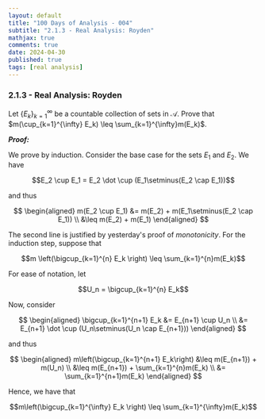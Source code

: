 ```yaml
---
layout: default
title: "100 Days of Analysis - 004"
subtitle: "2.1.3 - Real Analysis: Royden"
mathjax: true
comments: true
date: 2024-04-30
published: true
tags: [real analysis]
---
```


### 2.1.3 - Real Analysis: Royden

Let $\{E_k\}_{k=1}^{\infty}$ be a countable collection of sets in $\mathcal{A}$. Prove that $m(\cup_{k=1}^{\infty} E_k) \leq \sum_{k=1}^{\infty}m(E_k)$.

***Proof:***

We prove by induction. Consider the base case for the sets $E_1$ and $E_2$. We have 

$$E_2 \cup E_1 = E_2 \dot \cup (E_1\setminus(E_2 \cap E_1))$$

and thus

$$
\begin{aligned}
m(E_2 \cup E_1) &= m(E_2) + m(E_1\setminus(E_2 \cap E_1)) \\
                &\leq m(E_2) + m(E_1)
\end{aligned}
$$

The second line is justified by yesterday's proof of *monotonicity*. For the induction step, suppose that 

$$m \left(\bigcup_{k=1}^{n} E_k \right) \leq \sum_{k=1}^{n}m(E_k)$$

For ease of notation, let

$$U_n = \bigcup_{k=1}^{n} E_k$$

Now, consider

$$
\begin{aligned}
\bigcup_{k=1}^{n+1} E_k &= E_{n+1} \cup U_n \\
                        &= E_{n+1} \dot \cup (U_n\setminus(U_n \cap E_{n+1}))
\end{aligned}
$$

and thus

$$
\begin{aligned}
m\left(\bigcup_{k=1}^{n+1} E_k\right) &\leq m(E_{n+1}) + m(U_n) \\
                                        &\leq m(E_{n+1}) + \sum_{k=1}^{n}m(E_k) \\
                                        &= \sum_{k=1}^{n+1}m(E_k)
\end{aligned}
$$

Hence, we have that

$$m\left(\bigcup_{k=1}^{\infty} E_k \right) \leq \sum_{k=1}^{\infty}m(E_k)$$